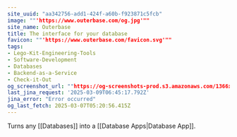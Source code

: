 ```yaml
---
site_uuid: "aa342756-add1-424f-a60b-f923871c5fcb"
image: ""'https://www.outerbase.com/og.jpg'""
site_name: Outerbase
title: The interface for your database
favicon: ""'https://www.outerbase.com/favicon.svg'""
tags:
- Lego-Kit-Engineering-Tools
- Software-Development
- Databases
- Backend-as-a-Service
- Check-it-Out
og_screenshot_url: ""https://og-screenshots-prod.s3.amazonaws.com/1366x768/80/false/5d9eaac8176dba0e74db0cba41455980f16325edfa25d7485ea422b2fa552e2d.jpeg""
last_jina_request: '2025-03-09T06:45:17.792Z'
jina_error: "Error occurred"
og_last_fetch: 2025-03-07T05:20:56.415Z
---
```

Turns any [[Databases]] into a [[Database Apps|Database App]].



